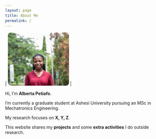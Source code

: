 ```yaml
---
layout: page
title: About Me
permalink: /
---
```

| <img src="/assets/Profilepicture.jpeg" alt="Profile Picture" width="200" style="border-radius:10px;"> | 


Hi, I’m **Alberta Petiafo**.  

I’m currently a graduate student at Ashesi University pursuing an MSc in Mechatronics Engineering.  

My research focuses on **X, Y, Z**.  

This website shares my **projects** and some **extra activities** I do outside research.





